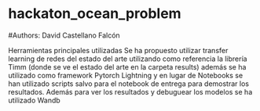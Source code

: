 # hackaton_ocean_problem

#Authors: David Castellano Falcón


Herramientas principales utilizadas
Se ha propuesto utilizar transfer learning de redes del estado del arte utilizando como referencia la librería Timm  (donde se ve el estado del arte en la carpeta results) además se ha utilizado como framework Pytorch Lightning y en lugar de Notebooks se han utilizado scripts salvo para el notebook de entrega para demostrar los resultados. Además para ver los resultados y debuguear los modelos se ha utilizado Wandb